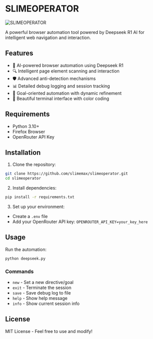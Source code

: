 # SLIMEOPERATOR

![SLIMEOPERATOR](https://img.shields.io/badge/SLIME-OPERATOR-brightgreen)

A powerful browser automation tool powered by Deepseek R1 AI for intelligent web navigation and interaction.

## Features

- 🧠 AI-powered browser automation using Deepseek R1
- 🔍 Intelligent page element scanning and interaction
- 🛡️ Advanced anti-detection mechanisms
- 📊 Detailed debug logging and session tracking
- 🎯 Goal-oriented automation with dynamic refinement
- 🎨 Beautiful terminal interface with color coding

## Requirements

- Python 3.10+
- Firefox Browser
- OpenRouter API Key

## Installation

1. Clone the repository:
```bash
git clone https://github.com/slimemax/slimeoperator.git
cd slimeoperator
```

2. Install dependencies:
```bash
pip install -r requirements.txt
```

3. Set up your environment:
- Create a `.env` file
- Add your OpenRouter API key: `OPENROUTER_API_KEY=your_key_here`

## Usage

Run the automation:
```bash
python deepseek.py
```

### Commands
- `new` - Set a new directive/goal
- `exit` - Terminate the session
- `save` - Save debug log to file
- `help` - Show help message
- `info` - Show current session info

## License

MIT License - Feel free to use and modify! 